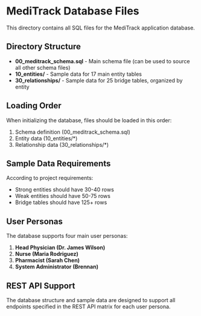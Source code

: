# MediTrack Database Files

This directory contains all SQL files for the MediTrack application database.

## Directory Structure

- **00_meditrack_schema.sql** - Main schema file (can be used to source all other schema files)
- **10_entities/** - Sample data for 17 main entity tables
- **30_relationships/** - Sample data for 25 bridge tables, organized by entity

## Loading Order

When initializing the database, files should be loaded in this order:

1. Schema definition (00_meditrack_schema.sql)
2. Entity data (10_entities/*)
3. Relationship data (30_relationships/*)

## Sample Data Requirements

According to project requirements:
- Strong entities should have 30-40 rows
- Weak entities should have 50-75 rows
- Bridge tables should have 125+ rows

## User Personas

The database supports four main user personas:
1. **Head Physician (Dr. James Wilson)**
2. **Nurse (Maria Rodriguez)**
3. **Pharmacist (Sarah Chen)**
4. **System Administrator (Brennan)**

## REST API Support

The database structure and sample data are designed to support all endpoints specified in the REST API matrix for each user persona.
